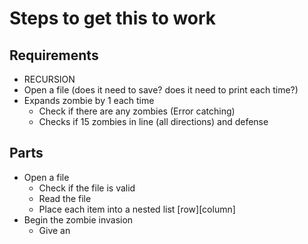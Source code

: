 # Steps to get this to work
## Requirements
- RECURSION
- Open a file (does it need to save? does it need to print each time?)
- Expands zombie by 1 each time 
  - Check if there are any zombies (Error catching)
  - Checks if 15 zombies in line (all directions) and defense
  
## Parts
- Open a file
  - Check if the file is valid
  - Read the file
  - Place each item into a nested list [row][column]
- Begin the zombie invasion
  - Give an 
